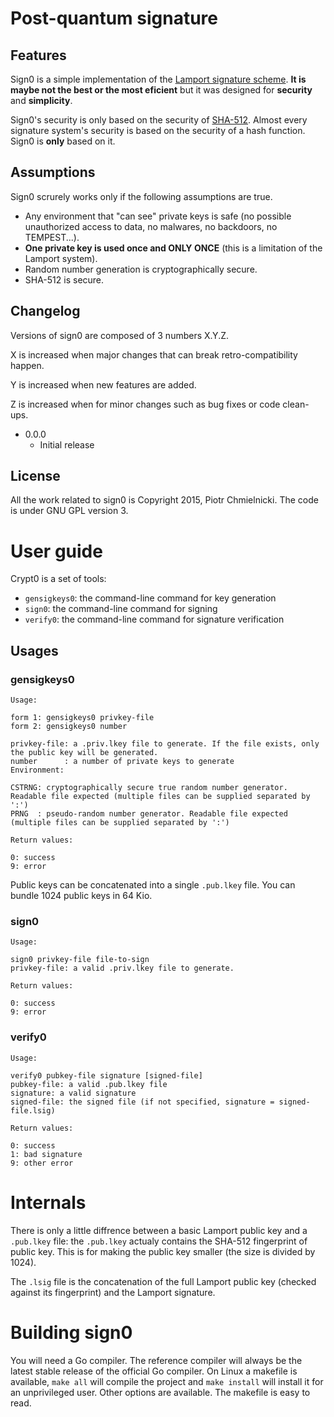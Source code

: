 Post-quantum signature
=======================

Features
---------

Sign0 is a simple implementation of the [Lamport signature scheme](https://en.wikipedia.org/wiki/Lamport_signature). **It is maybe not the best or the most eficient** but it was designed for **security** and **simplicity**.

Sign0's security is only based on the security of [SHA-512](https://en.wikipedia.org/wiki/SHA-2). Almost every signature system's security is based on the security of a hash function. Sign0 is **only** based on it. 

Assumptions
------------

Sign0 scrurely works only if the following assumptions are true.

* Any environment that "can see" private keys is safe (no possible unauthorized access to data, no malwares, no backdoors, no TEMPEST...).
* **One private key is used once and ONLY ONCE** (this is a limitation of the Lamport system).
* Random number generation is cryptographically secure.
* SHA-512 is secure.

Changelog
----------

Versions of sign0 are composed of 3 numbers X.Y.Z.

X is increased when major changes that can break retro-compatibility happen.

Y is increased when new features are added.

Z is increased when for minor changes such as bug fixes or code clean-ups.

* 0.0.0
  * Initial release

License
--------

All the work related to sign0 is Copyright 2015, Piotr Chmielnicki. The code is under GNU GPL version 3.

User guide
===========

Crypt0 is a set of tools:

* `gensigkeys0`: the command-line command for key generation
* `sign0`: the command-line command for signing
* `verify0`: the command-line command for signature verification

Usages
--------

### gensigkeys0

    Usage:
    
    form 1: gensigkeys0 privkey-file
    form 2: gensigkeys0 number
    
    privkey-file: a .priv.lkey file to generate. If the file exists, only the public key will be generated.
    number      : a number of private keys to generate
    Environment:
    
    CSTRNG: cryptographically secure true random number generator. Readable file expected (multiple files can be supplied separated by ':')
    PRNG  : pseudo-random number generator. Readable file expected (multiple files can be supplied separated by ':')
    
    Return values:
    
    0: success
    9: error

Public keys can be concatenated into a single `.pub.lkey` file. You can bundle 1024 public keys in 64 Kio.

### sign0

    Usage:
    
    sign0 privkey-file file-to-sign
    privkey-file: a valid .priv.lkey file to generate.
    
    Return values:
    
    0: success
    9: error

### verify0

    Usage:
    
    verify0 pubkey-file signature [signed-file]
    pubkey-file: a valid .pub.lkey file
    signature: a valid signature
    signed-file: the signed file (if not specified, signature = signed-file.lsig)
    
    Return values:
    
    0: success
    1: bad signature
    9: other error

Internals
==========

There is only a little diffrence between a basic Lamport public key and a `.pub.lkey` file: the `.pub.lkey` actualy contains the SHA-512 fingerprint of public key.
This is for making the public key smaller (the size is divided by 1024).

The `.lsig` file is the concatenation of the full Lamport public key (checked against its fingerprint) and the Lamport signature.

Building sign0
===============

You will need a Go compiler.
The reference compiler will always be the latest stable release of the official Go compiler.
On Linux a makefile is available, `make all` will compile the project and `make install` will install it for an unprivileged user.
Other options are available. The makefile is easy to read.

